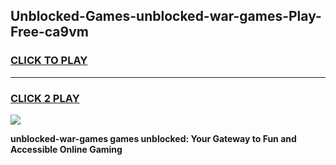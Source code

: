 
## Unblocked-Games-unblocked-war-games-Play-Free-ca9vm
<h3>
<a href="https://premium76.site?title=unblocked-war-games&ref=09A">CLICK TO PLAY</a></h3>
<hr>

<h3>
<a href="https://premium76.site?title=unblocked-war-games&ref=09A">CLICK 2 PLAY</a>
  
</h3>

<a href="https://premium76.site?title=unblocked-war-games&ref=09A"><img src="https://clearcache.store/games.png"></a>


**unblocked-war-games games unblocked: Your Gateway to Fun and Accessible Online Gaming**
